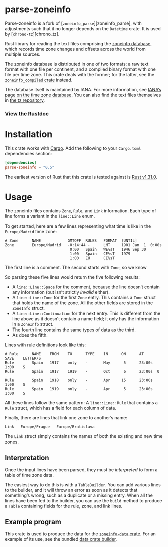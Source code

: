 # parse-zoneinfo

Parse-zoneinfo is a fork of [`zoneinfo_parse`][zoneinfo_parse], with adjustments such that it no longer depends on the `Datetime` crate. It is used by [`chrono-tz`][chrono_tz].

Rust library for reading the text files comprising the [zoneinfo database][w], which records time zone changes and offsets across the world from multiple sources.

The zoneinfo database is distributed in one of two formats: a raw text format with one file per continent, and a compiled binary format with one file per time zone. This crate deals with the former; for the latter, see the [`zoneinfo_compiled` crate][zc] instead.

The database itself is maintained by IANA. For more information, see [IANA’s page on the time zone database][iana]. You can also find the text files themselves in [the tz repository][tz].

[iana]: https://www.iana.org/time-zones
[tz]: https://github.com/eggert/tz
[w]: https://en.wikipedia.org/wiki/Tz_database
[zc]: https://github.com/rust-datetime/zoneinfo-compiled

### [View the Rustdoc](https://docs.rs/parse-zoneinfo)

# Installation

This crate works with [Cargo](https://crates.io). Add the following to your `Cargo.toml` dependencies section:

```toml
[dependencies]
parse-zoneinfo = "0.5"
```

The earliest version of Rust that this crate is tested against is [Rust v1.31.0](https://blog.rust-lang.org/2018/12/06/Rust-1.31-and-rust-2018.html).

# Usage

The zoneinfo files contains `Zone`, `Rule`, and `Link` information. Each type of line forms a variant in the `line::Line` enum.

To get started, here are a few lines representing what time is like in the `Europe/Madrid` time zone:

    # Zone      NAME            GMTOFF  RULES   FORMAT  [UNTIL]
    Zone        Europe/Madrid   -0:14:44 -      LMT     1901 Jan  1  0:00s
                                 0:00   Spain   WE%sT   1946 Sep 30
                                 1:00   Spain   CE%sT   1979
                                 1:00   EU      CE%sT

The first line is a comment. The second starts with `Zone`, so we know

So parsing these five lines would return the five following results:

- A `line::Line::Space` for the comment, because the line doesn’t contain any information (but isn’t strictly *invalid* either).
- A `line::Line::Zone` for the first `Zone` entry. This contains a `Zone` struct that holds the name of the zone. All the other fields are stored in the `ZoneInfo` struct.
- A `line::Line::Continuation` for the next entry. This is different from the line above as it doesn’t contain a name field; it only has the information in a `ZoneInfo` struct.
- The fourth line contains the same types of data as the third.
- As does the fifth.

Lines with rule definitions look like this:

    # Rule      NAME    FROM    TO      TYPE    IN      ON      AT      SAVE    LETTER/S
    Rule        Spain   1917    only    -       May      5      23:00s  1:00    S
    Rule        Spain   1917    1919    -       Oct      6      23:00s  0       -
    Rule        Spain   1918    only    -       Apr     15      23:00s  1:00    S
    Rule        Spain   1919    only    -       Apr      5      23:00s  1:00    S

All these lines follow the same pattern: A `line::Line::Rule` that contains a `Rule` struct, which has a field for each column of data.

Finally, there are lines that link one zone to another’s name:

    Link   Europe/Prague   Europe/Bratislava

The `Link` struct simply contains the names of both the existing and new time zones.


## Interpretation

Once the input lines have been parsed, they must be *interpreted* to form a table of time zone data.

The easiest way to do this is with a `TableBuilder`. You can add various lines to the builder, and it will throw an error as soon as it detects that something’s wrong, such as a duplicate or a missing entry. When all the lines have been fed to the builder, you can use the `build` method to produce a `Table` containing fields for the rule, zone, and link lines.



## Example program

This crate is used to produce the data for the [`zoneinfo-data` crate](https://github.com/rust-datetime/zoneinfo-data). For an example of its use, see the bundled [data crate builder](https://github.com/rust-datetime/zoneinfo-parse/tree/master/data-crate-builder).
